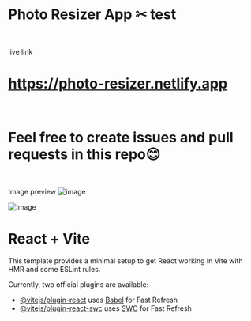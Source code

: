 # Photo Resizer App ✂ test
<br/>

live link 
# https://photo-resizer.netlify.app

<br/>

# Feel free to create issues and pull requests in this repo😊

<br/>

Image preview
![image](https://github.com/user-attachments/assets/6e8686a9-7f83-4783-8c40-a61a6fad80e8)

![image](https://github.com/user-attachments/assets/e8a235a1-0c04-445c-af81-8941bf72e87a)





# React + Vite

This template provides a minimal setup to get React working in Vite with HMR and some ESLint rules.

Currently, two official plugins are available:

- [@vitejs/plugin-react](https://github.com/vitejs/vite-plugin-react/blob/main/packages/plugin-react/README.md) uses [Babel](https://babeljs.io/) for Fast Refresh
- [@vitejs/plugin-react-swc](https://github.com/vitejs/vite-plugin-react-swc) uses [SWC](https://swc.rs/) for Fast Refresh
